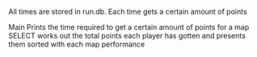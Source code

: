 All times are stored in run.db. Each time gets a certain amount of points

Main Prints the time required to get a certain amount of points for a map
SELECT works out the total points each player has gotten and presents them sorted with each map performance
